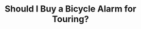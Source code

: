 ---
layout: community
category: community
title: "Should I Buy a Bicycle Alarm for Touring?"
description: "Hearing surprisingly good reviews about these little alarms. I have this and it saved me two nights from thieves. I can assure you it’s good. AND LOUD! Normally I don’t like to take precautions against this kind of behavior, it kind of kills the joy of suspicion. "
isTopLevel: false
isSingleLevel: false
isArticle: false
datePublished: 2022-07-14 14:48:00 +0300
dateModified: 2022-07-14 14:48:00 +0300
published: false
---